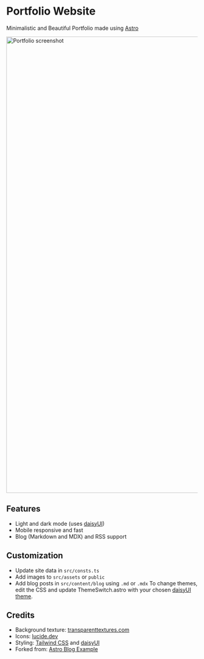 # Portfolio Website
Minimalistic and Beautiful Portfolio made using [Astro](https://astro.build/)

<img width="1920" height="1200" alt="Portfolio screenshot" src="https://github.com/user-attachments/assets/7bf1ca42-242b-4817-9383-ed703bd0c159" />

## Features
- Light and dark mode (uses [daisyUI](https://daisyui.com/))
- Mobile responsive and fast
- Blog (Markdown and MDX) and RSS support

## Customization
- Update site data in `src/consts.ts`
- Add images to `src/assets` or `public`
- Add blog posts in `src/content/blog` using `.md` or `.mdx`
To change themes, edit the CSS and update ThemeSwitch.astro with your chosen [daisyUI theme](https://daisyui.com/docs/themes/).

## Credits
- Background texture: [transparenttextures.com](https://www.transparenttextures.com/)
- Icons: [lucide.dev](https://lucide.dev/)
- Styling: [Tailwind CSS](https://tailwindcss.com/) and [daisyUI](https://daisyui.com/)
- Forked from: [Astro Blog Example](https://github.com/withastro/astro/tree/main/examples/blog)

